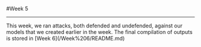 #Week 5
<hr>
This week, we ran attacks, both defended and undefended, against our models that we created earlier in the week. The final compilation of outputs is stored in [Week 6](/Week%206/README.md)
